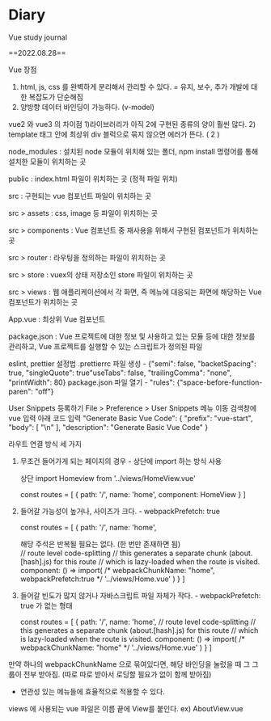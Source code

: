# Diary
Vue study journal

==2022.08.28==

Vue 장점
1) html, js, css 를 완벽하게 분리해서 관리할 수 있다.  =  유지, 보수, 추가 개발에 대한 복잡도가 단순해짐
2) 양방향 데이터 바인딩이 가능하다. (v-model)



vue2 와 vue3 의 차이점
1)라이브러리가 아직 2에 구현된 종류의 양이 훨씬 많다.
2) template 태그 안에 최상위 div 블럭으로 묶지 않으면 에러가 뜬다. ( 2 )


node_modules : 설치된 node 모듈이 위치해 있는 폴더, npm install 명령어를 통해 설치한 모듈이 위치하는 곳

public : index.html 파일이 위치하는 곳 (정적 파일 위치)

src : 구현되는 vue 컴포넌트 파일이 위치하는 곳

src > assets : css, image 등 파일이 위치하는 곳

src > components : Vue 컴포넌트 중 재사용을 위해서 구현된 컴포넌트가 위치하는 곳

src > router : 라우팅을 정의하는 파일이 위치하는 곳

src > store : vuex의 상태 저장소인 store 파일이 위치하는 곳

src > views : 웹 애플리케이션에서 각 화면, 즉 메뉴에 대응되는 화면에 해당하는 Vue 컴포넌트가 위치하는 곳

App.vue : 최상위 Vue 컴포넌트

package.json : Vue 프로젝트에 대한 정보 및 사용하고 있는 모듈 등에 대한 정보를 관리하고, Vue 프로젝트를 실행할 수 있는 스크립트가 정의된 파일


eslint, prettier 설정법
.prettierrc 파일 생성 - {"semi": false, "backetSpacing": true, "singleQuote": true"useTabs": false, "trailingComma": "none", "printWidth": 80}
package.json 파일 열기 - "rules": {"space-before-function-paren": "off"}

User Snippets 등록하기
File > Preference > User Snippets 메뉴 이동
검색창에 vue 입력
아래 코드 입력
"Generate Basic Vue Code": {
		"prefix": "vue-start",
		"body": [
			"<template>\n\t<div></div>\n</template>\n<script>\nexport default {\n\tcomponents: {},\n\tdata() {\n\t\treturn {\n\t\t\tsampleData: ''\n\t\t}\n\t},\n\tsetup() {},\n\tcreated() {},\n\tmounted() {},\n\tunmounted() {},\n\tmethods: {}\n}\n</script>"
		],
		"description": "Generate Basic Vue Code"
	}


라우트 연결 방식 세 가지
1. 무조건 들어가게 되는 페이지의 경우 - 상단에 import 하는 방식 사용
	
	상단 import Homeview from '../views/HomeView.vue'
	
	const routes = [
	{
	path: '/',
	name: 'home',
	component: HomeView
	}
	]

2. 들어갈 가능성이 높거나, 사이즈가 크다. - webpackPrefetch: true
	
	<div>
	const routes = [
	{
	path: '/',
	name: 'home',

	해당 주석은 반복될 필요는 없다. (한 번만 존재하면 됨)	 
	 // route level code-splitting
    	 // this generates a separate chunk (about.[hash].js) for this route
         // which is lazy-loaded when the route is visited.
            component: () => 
	    import(
 		/* webpackChunkName: "home", webpackPrefetch:true */ '../views/Home.vue'
		)
	}
	]
	</div>

3. 들어갈 빈도가 많지 않거나 자바스크립트 파일 자체가 작다. - webpackPrefetch: true 가 없는 형태
	
	const routes = [
	{
	path: '/',
	name: 'home',
	 // route level code-splitting
    	 // this generates a separate chunk (about.[hash].js) for this route
             // which is lazy-loaded when the route is visited.
             component: () => 
	    import(
 		/* webpackChunkName: "home" */ '../views/Home.vue'
		)
	}
	]

만약 하나의 webpackChunkName 으로 묶여있다면, 해당 바인딩을 눌렀을 때 그 그룹이 전부 받아짐. (따로 따로 받아서 로딩할 필요가 없이 함께 받아짐)
 - 연관성 있는 메뉴들에 효율적으로 적용할 수 있다.



views 에 사용되는 vue 파일은 이름 끝에 View를 붙인다. ex) AboutView.vue
